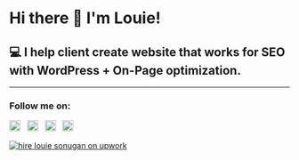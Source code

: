 # Hi there 👋 I'm Louie!
## 💻 I help client create website that works for SEO with WordPress + On-Page optimization.
---

### Follow me on:
<a href="https://www.facebook.com/louson21" target="_blank"><img src="https://i.ibb.co/TvgcLLp/facebook.png" width="20" alt="Facebook"/></a> &nbsp;
<a href="https://www.twitter.com/louson21" target="_blank"><img src="https://i.ibb.co/s1w3FKm/twitter.png" width="20" alt="twitter"/></a> &nbsp;
<a href="https://www.instagram.com/louiesonugan" target="_blank"><img src="https://i.ibb.co/sCgR1KQ/instagram.png" width="20" alt="instagram"/></a> &nbsp;
<a href="https://www.linkedin.com/in/louiesonugan" target="_blank"><img src="https://i.ibb.co/wBkYYcp/linkedin.png" width="20" alt="linkedin"/></a> &nbsp;

<a href="https://www.upwork.com/freelancers/~015f952a2b58304fcf" target="_blank"><img src="https://i.ibb.co/ym2648Q/hire-me-on-upwork-yg.png" alt="hire louie sonugan on upwork" border="0"></a>
